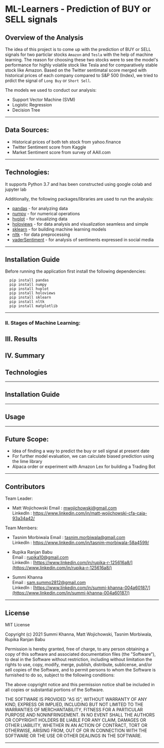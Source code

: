 # ML-Learners - Prediction of BUY or SELL signals

## Overview of the Analysis
The idea of this project is to come up with the prediction of BUY or SELL signals for two particlar stocks `Amazon` and `Tesla` with the help of machine learning. The reason for choosing these two stocks were to see the model's performance for highly volatile stock like Tesla and for comparatively stable stock like Amazon. 
Based on the Twitter sentimatal score merged with historical prices of each company compared to S&P 500 (Index), we tried to prdict the signal of `Long Buy` or `Short Sell`.

The models we used to conduct our analysis:

- Support Vector Machine (SVM)
- Logistic Regression
- Decision Tree

---

## Data Sources:

- Historical prices of both teh stock from yahoo.finance
- Twitter Sentiment score from Kaggle 
- Market Sentiment score from survey of AAII.com

---

## Technologies:

It supports Python 3.7 and has been constructed using google colab and jupyter lab

Additionally, the following packages/libraries are used to run the analysis:

- [pandas](https://pypi.org/project/pandas/) - for analyzing data
- [numpy](https://pypi.org/project/numpy/) - for numerical operations
- [hvplot](https://pypi.org/project/hvplot/) - for visualizing data
- [holoviews](https://pypi.org/project/holoviews/) - for data analysis and visualization seamless and simple
- [sklearn](https://pypi.org/project/sklearn/) - for building machine learning models
- [nltk](https://pypi.org/project/nltk/) - for data preprocessing
- [vaderSentiment](https://pypi.org/project/vaderSentiment/3.1.1/) - for analysis of sentiments expressed in social media

---

## Installation Guide

Before running the application first install the following dependencies:

```
  pip install pandas 
  pip install numpy
  pip install hvplot
  pip install holoviews
  pip install sklearn
  pip install nltk
  pip install matplotlib

```

---

### II. Stages of Machine Learning:



## III. Results


## IV. Summary


## Technologies


---

## Installation Guide



---

## Usage




---

## Future Scope:

- Idea of finding a way to predict the buy or sell signal at present date
- For further model evaluation, we can calculate biased prediction using the lime library
- Alpaca order or experiment with Amazon Lex for building a Trading Bot

---

## Contributors
 
Team Leader:

- Matt Wojichowski 
  Email : mwojichowski@gmail.com <br>
  LinkedIn : https://www.linkedin.com/in/matt-wojichowski-cfa-caia-93a34a42/

Team Members:

- Tasnim Morbiwala
  Email : tasnim.morbiwala@gmail.com <br> 
  LinkedIn : https://www.linkedin.com/in/tasnim-morbiwala-58a4599/
  
- Rupika Ranjan Babu  
  Email : rupika10@gmail.com <br> 
  LinkedIn : [https://www.linkedin.com/in/rupika-r-125616a8/](https://www.linkedin.com/in/rupika-r-125616a8/)
  
- Summi Khanna  
  Email : sam.summo2812@gmail.com <br>
  LinkedIn : [https://www.linkedin.com/in/summi-khanna-004a60187/](https://www.linkedin.com/in/summi-khanna-004a60187/)

---

## License

MIT License

Copyright (c) 2021 Summi Khanna, Matt Wojichowski, Tasnim Morbiwala, Rupika Ranjan Babu

Permission is hereby granted, free of charge, to any person obtaining a copy
of this software and associated documentation files (the "Software"), to deal
in the Software without restriction, including without limitation the rights
to use, copy, modify, merge, publish, distribute, sublicense, and/or sell
copies of the Software, and to permit persons to whom the Software is
furnished to do so, subject to the following conditions:

The above copyright notice and this permission notice shall be included in all
copies or substantial portions of the Software.

THE SOFTWARE IS PROVIDED "AS IS", WITHOUT WARRANTY OF ANY KIND, EXPRESS OR
IMPLIED, INCLUDING BUT NOT LIMITED TO THE WARRANTIES OF MERCHANTABILITY,
FITNESS FOR A PARTICULAR PURPOSE AND NONINFRINGEMENT. IN NO EVENT SHALL THE
AUTHORS OR COPYRIGHT HOLDERS BE LIABLE FOR ANY CLAIM, DAMAGES OR OTHER
LIABILITY, WHETHER IN AN ACTION OF CONTRACT, TORT OR OTHERWISE, ARISING FROM,
OUT OF OR IN CONNECTION WITH THE SOFTWARE OR THE USE OR OTHER DEALINGS IN THE
SOFTWARE.

---
